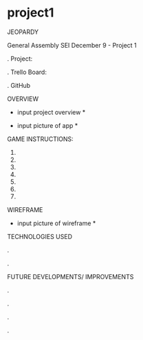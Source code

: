 # project1 

JEOPARDY

General Assembly SEI December 9 - Project 1 

. Project:

. Trello Board: 

. GitHub


OVERVIEW

* input project overview *

* input picture of app *


GAME INSTRUCTIONS:

1)

2)

3)

4)

5)

6)

7)

WIREFRAME

* input picture of wireframe *


TECHNOLOGIES USED

. 

.


FUTURE DEVELOPMENTS/ IMPROVEMENTS

. 

. 

.

.





<!-- PSEUDOCODE

* create pop up that gives users instructions on how to play Jeopardy *


1) create a single player mode

2) create categories that align with chosen theme

    . pick a category and its associated point value

Categories 

     . Category needs a few clickable elements beneath them that are worth a variety of points.

- These elements need to be:

     . Clickable
     . Store a value (the points it’s worth)
     . Disappear or disable themselves after they’ve been selected.

Category tasks:
     . Be clickable
     . Store the value of the selected element.
     . Take that value and add it to the player points if the correct answer was selected.
      

3) answer question in alotted time period

    . when category is clicked, 10 second timer begins
    . if question is answered before 10 second timer ends, points are awarded
    . if question is not answered before 10 second timer ends, no points are awarded

- Timer needs to do 3 things 

    . Start.
    . Countdown 
    . Check if the correct answer was chosen, and if not display something.

- Timer task:

    . onClick that listens for when a user clicks a category.
    . startTimer() function to start the countdown.
    . if/else statement you check if an answer was chosen before time runs out.

* create a function that will make each cateogory return a response of correct or incorrect *
* create a variable that calls total score *
* create another function that adds total score *

4) If correct, say "Correct" and award associated points

    . if correct, return point value to total score


5) if incorrect, say "Incorrect" and follow up with correct answer response.

    . if it is incorrect, return correct response answer

6) Game continues until all questions have been answered and/or points recieved.

    . create a function that will know when all questions have been answered

7) If player earns more than 2000, points, they win the game.

    . create a function that knows when total score value reaches 2000 points

8) if player earns less than 2000 points, player loses the game.

    . create a function that will respond with "winner" if user total score is greater than or equal to 2000 points
    . create a function that will respond with "loser" if user total score is under 2000 points -->